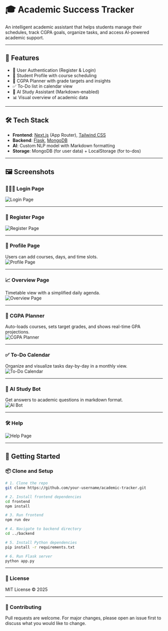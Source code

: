 # 🎓 Academic Success Tracker

An intelligent academic assistant that helps students manage their schedules, track CGPA goals, organize tasks, and access AI-powered academic support.

---

## 🚀 Features

- 🛂 User Authentication (Register & Login)
- 👤 Student Profile with course scheduling
- 🎯 CGPA Planner with grade targets and insights
- ✅ To-Do list in calendar view
- 🤖 AI Study Assistant (Markdown-enabled)
- 📊 Visual overview of academic data

---

## 🛠️ Tech Stack

- **Frontend**: [Next.js](https://nextjs.org/) (App Router), [Tailwind CSS](https://tailwindcss.com/)
- **Backend**: [Flask](https://flask.palletsprojects.com/), [MongoDB](https://www.mongodb.com/)
- **AI**: Custom NLP model with Markdown formatting
- **Storage**: MongoDB (for user data) + LocalStorage (for to-dos)

---

## 🖼️ Screenshots

### 👨🏻‍💻 Login Page
![Login Page](./screenshots/login.png)

---

### 🛂 Register Page
![Register Page](./screenshots/register.png)

---

### 👤 Profile Page  
Users can add courses, days, and time slots.  
![Profile Page](./screenshots/profile.png)

---

### 📈 Overview Page  
Timetable view with a simplified daily agenda.  
![Overview Page](./screenshots/Overview.png)

---

### 🎯 CGPA Planner  
Auto-loads courses, sets target grades, and shows real-time GPA projections.  
![CGPA Planner](./screenshots/cgpa_planner.png)

---

### ✅ To-Do Calendar  
Organize and visualize tasks day-by-day in a monthly view.  
![To-Do Calendar](./screenshots/Todo.png)

---

### 🤖 AI Study Bot  
Get answers to academic questions in markdown format.  
![AI Bot](./screenshots/Ai_bot.png)

---

### 🛠️ Help
![Help Page](./screenshots/help.png)

---

## 🧰 Getting Started

### 📦 Clone and Setup

```bash
# 1. Clone the repo
git clone https://github.com/your-username/academic-tracker.git
```

```bash
# 2. Install frontend dependencies
cd frontend
npm install
```

```bash
# 3. Run frontend
npm run dev
```

```bash
# 4. Navigate to backend directory
cd ../backend
```

```bash
# 5. Install Python dependencies
pip install -r requirements.txt
```

```bash
# 6. Run Flask server
python app.py
```

---

### 📄 License
MIT License
© 2025

---

### 🙌 Contributing
Pull requests are welcome. For major changes, please open an issue first to discuss what you would like to change.